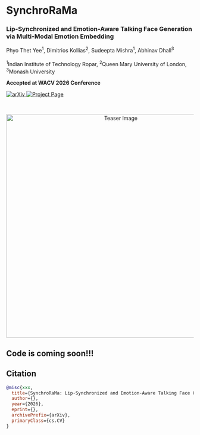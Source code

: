 # SynchroRaMa
### Lip-Synchronized and Emotion-Aware Talking Face Generation via Multi-Modal Emotion Embedding

Phyo Thet Yee<sup>1</sup>, Dimitrios Kollias<sup>2</sup>, Sudeepta Mishra<sup>1</sup>, Abhinav Dhall<sup>3</sup> <br><br>
<sup>1</sup>Indian Institute of Technology Ropar, <sup>2</sup>Queen Mary University of London, <sup>3</sup>Monash University <br>

**Accepted at WACV 2026 Conference**

<p>
  <a href="https://arxiv.org/abs/xxxx.xxxxx">
    <img src="https://img.shields.io/badge/arXiv-Paper-red?style=flat" alt="arXiv">
  </a>
  <a href="https://novicemm.github.io/synchrorama">
    <img src="https://img.shields.io/badge/Project-Page-blue?style=flat" alt="Project Page">
  </a>
</p>

<br>
<p align="center">
  <img src="/content/synchrorama_teaser.png" alt="Teaser Image" width="600"/>
</p>

## Code is coming soon!!!

## Citation
```bibtex
@misc{xxx,
  title={SynchroRaMa: Lip-Synchronized and Emotion-Aware Talking Face Generation via Multi-Modal Emotion Embedding},
  author={},
  year={2026},
  eprint={},
  archivePrefix={arXiv},
  primaryClass={cs.CV}
}

